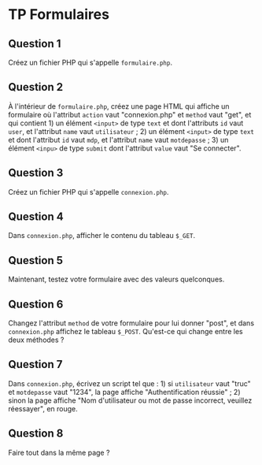 # TP Formulaires
## Question 1
Créez un fichier PHP qui s'appelle `formulaire.php`.

## Question 2
À l'intérieur de `formulaire.php`, créez une page HTML qui affiche un formulaire où l'attribut `action` vaut "connexion.php" et `method` vaut "get", et qui contient
	1) un élément `<input>` de type `text` et dont l'attributs `id` vaut `user`, et l'attribut `name` vaut `utilisateur` ;
	2) un élément `<input>` de type `text` et dont l'attribut `id` vaut `mdp`, et l'attribut `name` vaut `motdepasse` ;
	3) un élément `<inpu>` de type `submit` dont l'attribut `value` vaut "Se connecter".

## Question 3
Créez un fichier PHP qui s'appelle `connexion.php`.

## Question 4
Dans `connexion.php`, afficher le contenu du tableau `$_GET`.

## Question 5
Maintenant, testez votre formulaire avec des valeurs quelconques. 

## Question 6
Changez l'attribut `method` de votre formulaire pour lui donner "post", et dans `connexion.php` affichez le tableau `$_POST`. Qu'est-ce qui change entre les deux méthodes ?

## Question 7
Dans `connexion.php`, écrivez un script tel que :
	1) si `utilisateur` vaut "truc" et `motdepasse` vaut "1234", la page affiche "Authentification réussie" ;
	2) sinon la page affiche "Nom d'utilisateur ou mot de passe incorrect, veuillez réessayer", en rouge.
## Question 8
Faire tout dans la même page ? 

